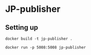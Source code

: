# JP-publisher

## Setting up
```
docker build -t jp-publisher .
```
```
docker run -p 5008:5008 jp-publisher
```
